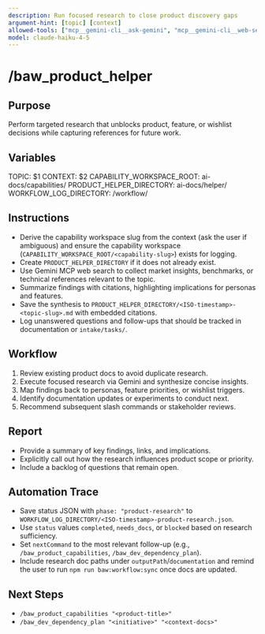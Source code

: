 ```yaml
---
description: Run focused research to close product discovery gaps
argument-hint: [topic] [context]
allowed-tools: ["mcp__gemini-cli__ask-gemini", "mcp__gemini-cli__web-search", "Read", "Glob", "Grep", "Bash"]
model: claude-haiku-4-5
---
```


# /baw_product_helper

## Purpose
Perform targeted research that unblocks product, feature, or wishlist decisions while capturing references for future work.

## Variables
TOPIC: $1
CONTEXT: $2
CAPABILITY_WORKSPACE_ROOT: ai-docs/capabilities/
PRODUCT_HELPER_DIRECTORY: ai-docs/helper/
WORKFLOW_LOG_DIRECTORY: <capability-workspace>/workflow/

## Instructions
- Derive the capability workspace slug from the context (ask the user if ambiguous) and ensure the capability workspace (`CAPABILITY_WORKSPACE_ROOT/<capability-slug>`) exists for logging.
- Create `PRODUCT_HELPER_DIRECTORY` if it does not already exist.
- Use Gemini MCP web search to collect market insights, benchmarks, or technical references relevant to the topic.
- Summarize findings with citations, highlighting implications for personas and features.
- Save the synthesis to `PRODUCT_HELPER_DIRECTORY/<ISO-timestamp>-<topic-slug>.md` with embedded citations.
- Log unanswered questions and follow-ups that should be tracked in documentation or `intake/tasks/`.

## Workflow
1. Review existing product docs to avoid duplicate research.
2. Execute focused research via Gemini and synthesize concise insights.
3. Map findings back to personas, feature priorities, or wishlist triggers.
4. Identify documentation updates or experiments to conduct next.
5. Recommend subsequent slash commands or stakeholder reviews.

## Report
- Provide a summary of key findings, links, and implications.
- Explicitly call out how the research influences product scope or priority.
- Include a backlog of questions that remain open.

## Automation Trace
- Save status JSON with `phase: "product-research"` to `WORKFLOW_LOG_DIRECTORY/<ISO-timestamp>-product-research.json`.
- Use `status` values `completed`, `needs_docs`, or `blocked` based on research sufficiency.
- Set `nextCommand` to the most relevant follow-up (e.g., `/baw_product_capabilities`, `/baw_dev_dependency_plan`).
- Include research doc paths under `outputPath`/`documentation` and remind the user to run `npm run baw:workflow:sync` once docs are updated.

## Next Steps
- `/baw_product_capabilities "<product-title>"`
- `/baw_dev_dependency_plan "<initiative>" "<context-docs>"`
